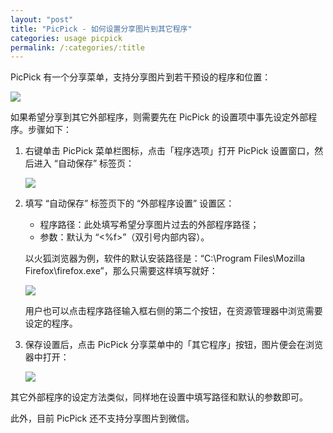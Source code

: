```yaml
---
layout: "post"
title: "PicPick - 如何设置分享图片到其它程序"
categories: usage picpick
permalink: /:categories/:title
---
```


PicPick 有一个分享菜单，支持分享图片到若干预设的程序和位置：

![](https://i.imgur.com/yVoSANN.png)

如果希望分享到其它外部程序，则需要先在 PicPick 的设置项中事先设定外部程序。步骤如下：

1. 右键单击 PicPick 菜单栏图标，点击「程序选项」打开 PicPick 设置窗口，然后进入 “自动保存” 标签页：

	![](https://i.imgur.com/syyz2zv.png)


2. 填写 “自动保存” 标签页下的 “外部程序设置” 设置区：

	* 程序路径：此处填写希望分享图片过去的外部程序路径；
	* 参数：默认为 “<%f>”（双引号内部内容）。

	以火狐浏览器为例，软件的默认安装路径是：“C:\Program Files\Mozilla Firefox\firefox.exe”，那么只需要这样填写就好：

	![](https://i.imgur.com/FRHMLCd.png)

	用户也可以点击程序路径输入框右侧的第二个按钮，在资源管理器中浏览需要设定的程序。

3. 保存设置后，点击 PicPick 分享菜单中的「其它程序」按钮，图片便会在浏览器中打开：

	![](https://i.imgur.com/OzMwdJg.png)



其它外部程序的设定方法类似，同样地在设置中填写路径和默认的参数即可。

此外，目前 PicPick 还不支持分享图片到微信。
